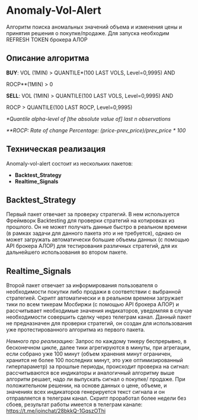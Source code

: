 # Anomaly-Vol-Alert
Алгоритм поиска аномальных значений объема и изменения цены и принятия решения о покупке/продаже.
Для запуска необходим REFRESH TOKEN брокера АЛОР
## Описание алгоритма

**BUY**:
VOL (1MIN) > QUANTILE*(100 LAST VOLS, Level=0,9995) AND

ROCP**(1MIN) > 0

**SELL**:
VOL (1MIN) > QUANTILE(100 LAST VOLS, Level=0,9995) AND

ROCP > QUANTILE(100 LAST ROCP, Level=0,9995)


_*Quantile alpha-level of [the absolute value of] last n observations_


_**ROCP: Rate of change Percentage: (price-prev_price)/prev_price * 100_
## Техническая реализация

Anomaly-vol-alert состоит из нескольких пакетов:
* **Backtest_Strategy**
* **Realtime_Signals**

## Backtest_Strategy
Первый пакет отвечает за проверку стратегий. В нем используется Фреймворк Backtesting для проверки стратегий на котировках из прошлого. 
Он не может получать данные быстро в реальном времени (в рамках задачи для данного пакета это и не требуется), 
однако он может загружать автоматически большие объемы данных (с помощью API брокера АЛОР) для тестирования различных стратегий, для их дальнейшего 
использования во втором пакете.

## Realtime_Signals
Второй пакет отвечает за информирования пользователя о необходимости покупки либо продажи в соответствии с выбранной стратегией. 
Скрипт автоматически и в реальном времени загружает тики по всем тикерам Мосбиржи (с помощью API брокера АЛОР) и рассчитывает необходимые значения индикаторов, 
уведомляя в случае необходимости совершить сделку через телеграм канал. Данный пакет не предназначен для проверки стратегий, 
он создан для использования уже протестированного алгоритма из первого пакета.

_Немного про реализацию:_ Запрос по каждому тикеру беспрерывно, в бесконечном цикле, далее тики агрегируются в минуты, при агрегации, если собрано 
уже 100 минут (объем хранения минут ограничен, хранится не более 100 последних минут, это уже оптимизированный гиперпараметр) 
за прошлые периоды, происходит проверка на сигнал: рассчитываются все индикаторы и аналогичный алгоритму выше алгоритм решает, надо ли выпускать сигнал о 
покупке/ продаже. При положительном решении, на основе данных о цене, объеме, и значениях всех индикаторов генерируется текст сигнала и он 
отправляется в телеграм канал. Скрипт проработал более недели без сбоев, результат работы имеется в 
 телеграм канале: https://t.me/joinchat/28bkkQ-1GqszOThi